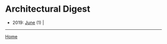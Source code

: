 # Architectural Digest

  * 2019: 
      [June](./architectural-digest-2019-06.md) (1) | 

----

[Home](../)
